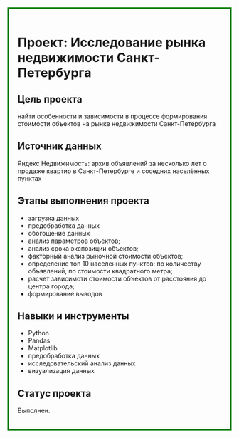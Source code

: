 <div style="border:solid green 3px; padding: 20px">
  
# Проект: Исследование рынка недвижимости Санкт-Петербурга

## Цель проекта
найти особенности и зависимости в процессе формирования стоимости объектов на рынке недвижимости Санкт-Петербурга 

## Источник данных
Яндекс Недвижимость: архив объявлений за несколько лет о продаже квартир в Санкт-Петербурге и соседних населённых пунктах

## Этапы выполнения проекта
- загрузка данных
- предобработка данных
- обогощение данных
- анализ параметров объектов;
- анализ срока экспозиции объектов;
- факторный анализ рыночной стоимости объектов;
- определение топ 10 населенных пунктов: по количеству объявлений, по стоимости квадратного метра;
- расчет зависимоти стоимости объектов от расстояния до центра города;
- формирование выводов

## Навыки и инструменты
* Python
* Pandas
* Matplotlib
* предобработка данных
* исследовательский анализ данных
* визуализация данных

## Статус проекта
Выполнен.
</div>
